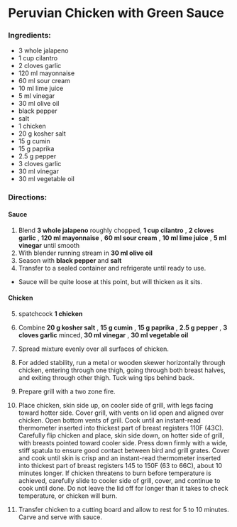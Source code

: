 # Peruvian Chicken with Green Sauce 

### Ingredients: 
* 3 whole jalapeno
* 1 cup cilantro
* 2 cloves garlic
* 120 ml mayonnaise
* 60 ml sour cream
* 10 ml lime juice
* 5 ml vinegar
* 30 ml olive oil
*  black pepper
*  salt
* 1 chicken
* 20 g kosher salt
* 15 g cumin
* 15 g paprika
* 2.5 g pepper
* 3 cloves garlic
* 30 ml vinegar
* 30 ml vegetable oil

### Directions: 
#### Sauce
1. Blend **3 whole jalapeno** roughly chopped, **1 cup cilantro** , **2 cloves garlic** , **120 ml mayonnaise** , **60 ml sour cream** , **10 ml lime juice** , **5 ml vinegar** until smooth 
2. With blender running stream in **30 ml olive oil** 
3. Season with **black pepper** and **salt** 
4. Transfer to a sealed container and refrigerate until ready to use. 
* Sauce will be quite loose at this point, but will thicken as it sits. 


#### Chicken
5. spatchcock **1 chicken** 
6. Combine **20 g kosher salt** , **15 g cumin** , **15 g paprika** , **2.5 g pepper** , **3 cloves garlic** minced, **30 ml vinegar** , **30 ml vegetable oil** 
7. Spread mixture evenly over all surfaces of chicken. 
8. For added stability, run a metal or wooden skewer horizontally through chicken, entering through one thigh, going through both breast halves, and exiting through other thigh. Tuck wing tips behind back. 


9. Prepare grill with a two zone fire. 
10. Place chicken, skin side up, on cooler side of grill, with legs facing toward hotter side. Cover grill, with vents on lid open and aligned over chicken. Open bottom vents of grill. Cook until an instant-read thermometer inserted into thickest part of breast registers 110F (43C). Carefully flip chicken and place, skin side down, on hotter side of grill, with breasts pointed toward cooler side. Press down firmly with a wide, stiff spatula to ensure good contact between bird and grill grates. Cover and cook until skin is crisp and an instant-read thermometer inserted into thickest part of breast registers 145 to 150F (63 to 66C), about 10 minutes longer. If chicken threatens to burn before temperature is achieved, carefully slide to cooler side of grill, cover, and continue to cook until done. Do not leave the lid off for longer than it takes to check temperature, or chicken will burn. 
11. Transfer chicken to a cutting board and allow to rest for 5 to 10 minutes. Carve and serve with sauce. 

